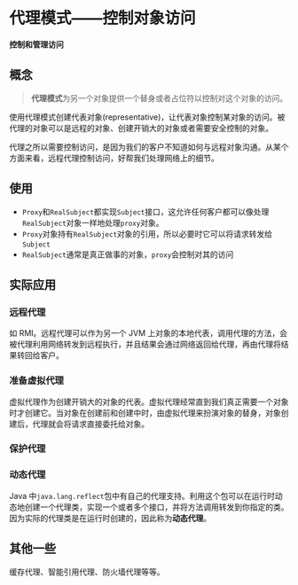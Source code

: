 # 代理模式——控制对象访问

**控制和管理访问**

## 概念

> **代理模式**为另一个对象提供一个替身或者占位符以控制对这个对象的访问。

使用代理模式创建代表对象(representative)，让代表对象控制某对象的访问。被代理的对象可以是远程的对象、创建开销大的对象或者需要安全控制的对象。

代理之所以需要控制访问，是因为我们的客户不知道如何与远程对象沟通。从某个方面来看，远程代理控制访问，好帮我们处理网络上的细节。

## 使用

- `Proxy`和`RealSubject`都实现`Subject`接口，这允许任何客户都可以像处理`RealSubject`对象一样地处理`proxy`对象。
- `Proxy`对象持有`RealSubject`对象的引用，所以必要时它可以将请求转发给`Subject`
- `RealSubject`通常是真正做事的对象，`proxy`会控制对其的访问

## 实际应用

### 远程代理

如 RMI。远程代理可以作为另一个 JVM 上对象的本地代表，调用代理的方法，会被代理利用网络转发到远程执行，并且结果会通过网络返回给代理，再由代理将结果转回给客户。

### 准备虚拟代理

虚拟代理作为创建开销大的对象的代表。虚拟代理经常直到我们真正需要一个对象时才创建它。当对象在创建前和创建中时，由虚拟代理来扮演对象的替身，对象创建后，代理就会将请求直接委托给对象。

### 保护代理

### 动态代理

Java 中`java.lang.reflect`包中有自己的代理支持。利用这个包可以在运行时动态地创建一个代理类，实现一个或者多个接口，并将方法调用转发到你指定的类。因为实际的代理类是在运行时创建的，因此称为**动态代理**。

## 其他一些

缓存代理、智能引用代理、防火墙代理等等。

